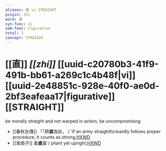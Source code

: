```yaml
---
aliases: 直 vi STRAIGHT
pinyin: zhí
word: 直
syn-func: vi
sem-feat: figurative
total: 2
concept: STRAIGHT 
---
```

# [[直]] *[[zhí]]*  [[uuid-c20780b3-41f9-491b-bb61-a269c1c4b48f|vi]] [[uuid-2e48851c-928e-40f0-ae0d-2bf3eafeaa17|figurative]] [[STRAIGHT]]
be morally straight and not warped in action, be uncompromising
 - [[春秋左傳]] 「『師**直**為壯， / 'If an army straightforwardly follows proper procedure, it counts as strong,[HXWD](https://hxwd.org/textview.html?location=KR1e0001_tls_007-233a.35)
 - [[淮南子]] 柔**直**直 / pliant yet upright,[HXWD](https://hxwd.org/textview.html?location=KR3j0010_tls_013-12a.15)